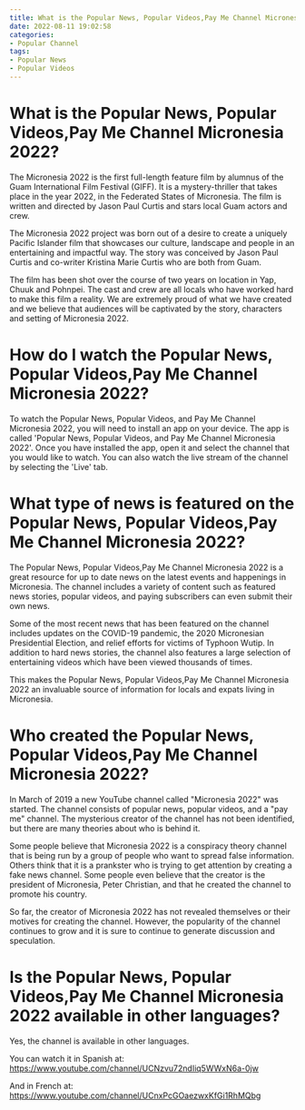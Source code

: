 ```yaml
---
title: What is the Popular News, Popular Videos,Pay Me Channel Micronesia 2022
date: 2022-08-11 19:02:58
categories:
- Popular Channel
tags:
- Popular News
- Popular Videos
---
```



#  What is the Popular News, Popular Videos,Pay Me Channel Micronesia 2022?

The Micronesia 2022 is the first full-length feature film by alumnus of the Guam International Film Festival (GIFF). It is a mystery-thriller that takes place in the year 2022, in the Federated States of Micronesia. The film is written and directed by Jason Paul Curtis and stars local Guam actors and crew.

The Micronesia 2022 project was born out of a desire to create a uniquely Pacific Islander film that showcases our culture, landscape and people in an entertaining and impactful way. The story was conceived by Jason Paul Curtis and co-writer Kristina Marie Curtis who are both from Guam.

The film has been shot over the course of two years on location in Yap, Chuuk and Pohnpei. The cast and crew are all locals who have worked hard to make this film a reality. We are extremely proud of what we have created and we believe that audiences will be captivated by the story, characters and setting of Micronesia 2022.

#  How do I watch the Popular News, Popular Videos,Pay Me Channel Micronesia 2022?




To watch the Popular News, Popular Videos, and Pay Me Channel Micronesia 2022, you will need to install an app on your device. The app is called 'Popular News, Popular Videos, and Pay Me Channel Micronesia 2022'. Once you have installed the app, open it and select the channel that you would like to watch. You can also watch the live stream of the channel by selecting the 'Live' tab.

#  What type of news is featured on the Popular News, Popular Videos,Pay Me Channel Micronesia 2022?

The Popular News, Popular Videos,Pay Me Channel Micronesia 2022 is a great resource for up to date news on the latest events and happenings in Micronesia. The channel includes a variety of content such as featured news stories, popular videos, and paying subscribers can even submit their own news.

Some of the most recent news that has been featured on the channel includes updates on the COVID-19 pandemic, the 2020 Micronesian Presidential Election, and relief efforts for victims of Typhoon Wutip. In addition to hard news stories, the channel also features a large selection of entertaining videos which have been viewed thousands of times.

This makes the Popular News, Popular Videos,Pay Me Channel Micronesia 2022 an invaluable source of information for locals and expats living in Micronesia.

#  Who created the Popular News, Popular Videos,Pay Me Channel Micronesia 2022?

In March of 2019 a new YouTube channel called "Micronesia 2022" was started. The channel consists of popular news, popular videos, and a "pay me" channel. The mysterious creator of the channel has not been identified, but there are many theories about who is behind it.

Some people believe that Micronesia 2022 is a conspiracy theory channel that is being run by a group of people who want to spread false information. Others think that it is a prankster who is trying to get attention by creating a fake news channel. Some people even believe that the creator is the president of Micronesia, Peter Christian, and that he created the channel to promote his country.

So far, the creator of Micronesia 2022 has not revealed themselves or their motives for creating the channel. However, the popularity of the channel continues to grow and it is sure to continue to generate discussion and speculation.

#  Is the Popular News, Popular Videos,Pay Me Channel Micronesia 2022 available in other languages?

Yes, the channel is available in other languages.

You can watch it in Spanish at: https://www.youtube.com/channel/UCNzvu72ndIiq5WWxN6a-0jw

And in French at: https://www.youtube.com/channel/UCnxPcGOaezwxKfGi1RhMQbg